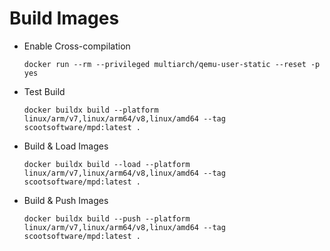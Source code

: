 # Build Images

 - Enable Cross-compilation

    `docker run --rm --privileged multiarch/qemu-user-static --reset -p yes`

 - Test Build

    `docker buildx build --platform linux/arm/v7,linux/arm64/v8,linux/amd64 --tag scootsoftware/mpd:latest .`
    
 - Build & Load Images

    `docker buildx build --load --platform linux/arm/v7,linux/arm64/v8,linux/amd64 --tag scootsoftware/mpd:latest .`

 - Build & Push Images

    `docker buildx build --push --platform linux/arm/v7,linux/arm64/v8,linux/amd64 --tag scootsoftware/mpd:latest .`
